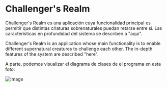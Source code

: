 # Challenger's Realm

Challenger's Realm es una aplicación cuya funcionalidad principal es permitir que distintas criaturas sobrenaturales puedan retarse entre sí. Las características en profundidad del sistema se describen a
"aqui".

Challenger's Realm is an application whose main functionality is to enable different supernatural creatures to challenge each other. The in-depth features of the system are described "here".

A parte, podemos visualizar el diagrama de clases de el programa en esta foto:

![image](https://github.com/mhernangilp/Practica1_MP/assets/123759990/67e69256-254e-4b99-ad5f-5dfc4e969833)
